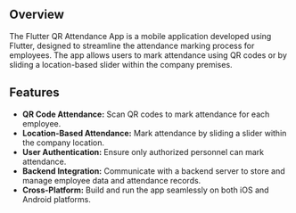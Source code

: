 
## Overview

The Flutter QR Attendance App is a mobile application developed using Flutter, designed to streamline the attendance marking process for employees. The app allows users to mark attendance using QR codes or by sliding a location-based slider within the company premises.

## Features

- **QR Code Attendance:** Scan QR codes to mark attendance for each employee.
- **Location-Based Attendance:** Mark attendance by sliding a slider within the company location.
- **User Authentication:** Ensure only authorized personnel can mark attendance.
- **Backend Integration:** Communicate with a backend server to store and manage employee data and attendance records.
- **Cross-Platform:** Build and run the app seamlessly on both iOS and Android platforms.

